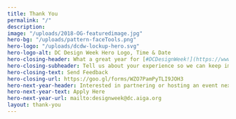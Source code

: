 ```yaml
---
title: Thank You
permalink: "/"
description: 
image: "/uploads/2018-OG-featuredimage.jpg"
hero-bg: "/uploads/pattern-faceTools.png"
hero-logo: "/uploads/dcdw-lockup-hero.svg"
hero-logo-alt: DC Design Week Hero Logo, Time & Date
hero-closing-header: What a great year for [#DCDesignWeek!](https://www.instagram.com/explore/tags/dcdesignweek/)
hero-closing-subheader: Tell us about your experience so we can keep improving!
hero-closing-text: Send Feedback
hero-closing-url: https://goo.gl/forms/WZO7PamPyTLI9JOH3
hero-next-year-header: Interested in partnering or hosting an event next year?
hero-next-year-text: Apply Here
hero-next-year-url: mailto:designweek@dc.aiga.org
layout: thank-you
---
```


